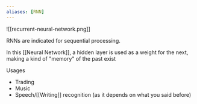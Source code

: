 ```yaml
---
aliases: [RNN]
---
```


![[recurrent-neural-network.png]]

RNNs are indicated for sequential processing.

In this [[Neural Network]], a hidden layer is used as a weight for the next, making a kind of "memory" of the past exist

Usages

- Trading
- Music
- Speech/[[Writing]] recognition (as it depends on what you said before)